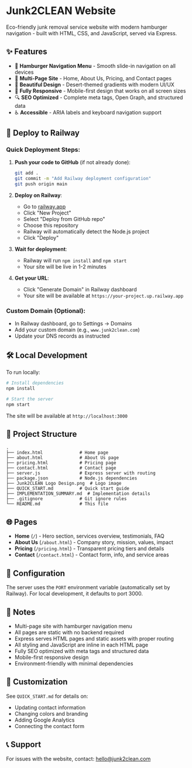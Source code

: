 # Junk2CLEAN Website

Eco-friendly junk removal service website with modern hamburger navigation - built with HTML, CSS, and JavaScript, served via Express.

## ✨ Features

- 🍔 **Hamburger Navigation Menu** - Smooth slide-in navigation on all devices
- 📄 **Multi-Page Site** - Home, About Us, Pricing, and Contact pages
- 🎨 **Beautiful Design** - Desert-themed gradients with modern UI/UX
- 📱 **Fully Responsive** - Mobile-first design that works on all screen sizes
- 🔍 **SEO Optimized** - Complete meta tags, Open Graph, and structured data
- ♿ **Accessible** - ARIA labels and keyboard navigation support

## 🚀 Deploy to Railway

### Quick Deployment Steps:

1. **Push your code to GitHub** (if not already done):
   ```bash
   git add .
   git commit -m "Add Railway deployment configuration"
   git push origin main
   ```

2. **Deploy on Railway**:
   - Go to [railway.app](https://railway.app)
   - Click "New Project"
   - Select "Deploy from GitHub repo"
   - Choose this repository
   - Railway will automatically detect the Node.js project
   - Click "Deploy"

3. **Wait for deployment**:
   - Railway will run `npm install` and `npm start`
   - Your site will be live in 1-2 minutes

4. **Get your URL**:
   - Click "Generate Domain" in Railway dashboard
   - Your site will be available at `https://your-project.up.railway.app`

### Custom Domain (Optional):
- In Railway dashboard, go to Settings → Domains
- Add your custom domain (e.g., `www.junk2clean.com`)
- Update your DNS records as instructed

## 🛠️ Local Development

To run locally:

```bash
# Install dependencies
npm install

# Start the server
npm start
```

The site will be available at `http://localhost:3000`

## 📁 Project Structure

```
.
├── index.html              # Home page
├── about.html              # About Us page
├── pricing.html            # Pricing page
├── contact.html            # Contact page
├── server.js               # Express server with routing
├── package.json            # Node.js dependencies
├── Junk2CLEAN Logo Design.png  # Logo image
├── QUICK_START.md          # Quick start guide
├── IMPLEMENTATION_SUMMARY.md  # Implementation details
├── .gitignore              # Git ignore rules
└── README.md               # This file
```

## 🌐 Pages

- **Home** (`/`) - Hero section, services overview, testimonials, FAQ
- **About Us** (`/about.html`) - Company story, mission, values, impact
- **Pricing** (`/pricing.html`) - Transparent pricing tiers and details
- **Contact** (`/contact.html`) - Contact form, info, and service areas

## 🔧 Configuration

The server uses the `PORT` environment variable (automatically set by Railway). For local development, it defaults to port 3000.

## 📝 Notes

- Multi-page site with hamburger navigation menu
- All pages are static with no backend required
- Express serves HTML pages and static assets with proper routing
- All styling and JavaScript are inline in each HTML page
- Fully SEO optimized with meta tags and structured data
- Mobile-first responsive design
- Environment-friendly with minimal dependencies

## 🎨 Customization

See `QUICK_START.md` for details on:
- Updating contact information
- Changing colors and branding
- Adding Google Analytics
- Connecting the contact form

## 📞 Support

For issues with the website, contact: hello@junk2clean.com

